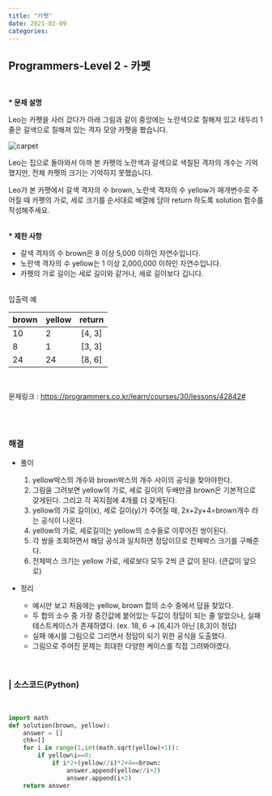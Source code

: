 ```yaml
---
title: "카펫"
date: 2021-02-09
categories:
---
```


## Programmers-Level 2 - 카펫
<br>

<b>* 문제 설명</b><br>

Leo는 카펫을 사러 갔다가 아래 그림과 같이 중앙에는 노란색으로 칠해져 있고 테두리 1줄은 갈색으로 칠해져 있는 격자 모양 카펫을 봤습니다.

![carpet](https://user-images.githubusercontent.com/30253730/107341637-9216b380-6b02-11eb-9b3e-a28ae04b834f.png)


Leo는 집으로 돌아와서 아까 본 카펫의 노란색과 갈색으로 색칠된 격자의 개수는 기억했지만, 전체 카펫의 크기는 기억하지 못했습니다.

Leo가 본 카펫에서 갈색 격자의 수 brown, 노란색 격자의 수 yellow가 매개변수로 주어질 때 카펫의 가로, 세로 크기를 순서대로 배열에 담아 return 하도록 solution 함수를 작성해주세요.<br>

<br><b>* 제한 사항</b>

- 갈색 격자의 수 brown은 8 이상 5,000 이하인 자연수입니다.
- 노란색 격자의 수 yellow는 1 이상 2,000,000 이하인 자연수입니다.
- 카펫의 가로 길이는 세로 길이와 같거나, 세로 길이보다 깁니다.

<br>
입출력 예<br>

|brown|yellow|return|
|-----|------|:----:|
|10   |2     |[4, 3]|
|8    |1     |[3, 3]|
|24   |24    |[8, 6]|

<br>


문제링크 : <https://programmers.co.kr/learn/courses/30/lessons/42842#>

<br><br>

### 해결
* 풀이
    1. yellow박스의 개수와 brown박스의 개수 사이의 공식을 찾아야한다.   <br>
    2. 그림을 그려보면 yellow의 가로, 세로 길이의 두배만큼 brown은 기본적으로 갖게된다. 그리고 각 꼭지점에 4개를 더 갖게된다.    <br>
    3. yellow의 가로 길이(x), 세로 길이(y)가 주어질 때, 2x+2y+4=brown개수 라는 공식이 나온다. <br>
    4. yellow의 가로, 세로길이는 yellow의 소수들로 이루어진 쌍이된다. <br>
    5. 각 쌍을 조회하면서 해당 공식과 일치하면 정답이므로 전체박스 크기를 구해준다. <br>
    6. 전체박스 크기는 yellow 가로, 세로보다 모두 2씩 큰 값이 된다. (큰값이 앞으로)

    
* 정리 
    - 예시만 보고 처음에는 yellow, brown 합의 소수 중에서 답을 찾았다. 
    - 두 합의 소수 중 가장 중간값에 붙어있는 두값이 정답이 되는 줄 알았으나, 실패 테스트케이스가 존재하였다. (ex. 18, 6 -> [6,4]가 아닌 [8,3]이 정답)
    - 실패 예시를 그림으로 그리면서 정답이 되기 위한 공식을 도출했다.
    - 그림으로 주어진 문제는 최대한 다양한 케이스를 직접 그려봐야겠다. 
<br>

### | 소스코드(Python)
<br>

```python 
import math
def solution(brown, yellow):
    answer = []
    chk=[]
    for i in range(1,int(math.sqrt(yellow)+1)):
        if yellow%i==0:
            if i*2+(yellow//i)*2+4==brown:
                answer.append(yellow//i+2)
                answer.append(i+2)
    return answer
```
